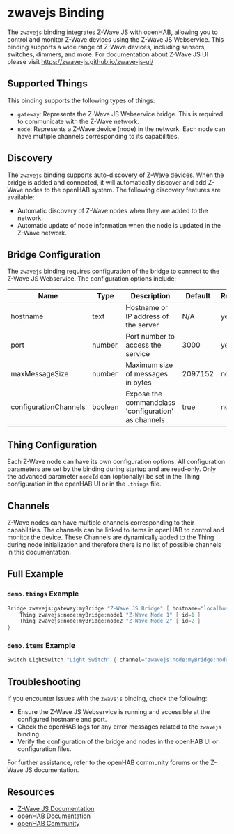 # zwavejs Binding

The `zwavejs` binding integrates Z-Wave JS with openHAB, allowing you to control and monitor Z-Wave devices using the Z-Wave JS Webservice.
This binding supports a wide range of Z-Wave devices, including sensors, switches, dimmers, and more.
For documentation about Z-Wave JS UI please visit <https://zwave-js.github.io/zwave-js-ui/>

## Supported Things

This binding supports the following types of things:

- `gateway`: Represents the Z-Wave JS Webservice bridge. This is required to communicate with the Z-Wave network.
- `node`: Represents a Z-Wave device (node) in the network. Each node can have multiple channels corresponding to its capabilities.

## Discovery

The `zwavejs` binding supports auto-discovery of Z-Wave devices.
When the bridge is added and connected, it will automatically discover and add Z-Wave nodes to the openHAB system.
The following discovery features are available:

- Automatic discovery of Z-Wave nodes when they are added to the network.
- Automatic update of node information when the node is updated in the Z-Wave network.

## Bridge Configuration

The `zwavejs` binding requires configuration of the bridge to connect to the Z-Wave JS Webservice.
The configuration options include:

| Name                  | Type    | Description                                         | Default | Required | Advanced |
|-----------------------|---------|-----------------------------------------------------|---------|----------|----------|
| hostname              | text    | Hostname or IP address of the server                | N/A     | yes      | no       |
| port                  | number  | Port number to access the service                   | 3000    | yes      | no       |
| maxMessageSize        | number  | Maximum size of messages in bytes                   | 2097152 | no       | yes      |
| configurationChannels | boolean | Expose the commandclass 'configuration' as channels | true    | no       | yes      |

## Thing Configuration

Each Z-Wave node can have its own configuration options.
All configuration parameters are set by the binding during startup and are read-only.
Only the advanced parameter `nodeId` can (optionally) be set in the Thing configuration in the openHAB UI or in the `.things` file.

## Channels

Z-Wave nodes can have multiple channels corresponding to their capabilities.
The channels can be linked to items in openHAB to control and monitor the device.
These Channels are dynamically added to the Thing during node initialization and therefore there is no list of possible channels in this documentation.

## Full Example

### `demo.things` Example

```java
Bridge zwavejs:gateway:myBridge "Z-Wave JS Bridge" [ hostname="localhost", port=3000 ] {
    Thing zwavejs:node:myBridge:node1 "Z-Wave Node 1" [ id=1 ]
    Thing zwavejs:node:myBridge:node2 "Z-Wave Node 2" [ id=2 ]
}
```

### `demo.items` Example

```java
Switch LightSwitch "Light Switch" { channel="zwavejs:node:myBridge:node1:switch_binary" }
```

## Troubleshooting

If you encounter issues with the `zwavejs` binding, check the following:

- Ensure the Z-Wave JS Webservice is running and accessible at the configured hostname and port.
- Check the openHAB logs for any error messages related to the `zwavejs` binding.
- Verify the configuration of the bridge and nodes in the openHAB UI or configuration files.

For further assistance, refer to the openHAB community forums or the Z-Wave JS documentation.

## Resources

- [Z-Wave JS Documentation](https://zwave-js.github.io/node-zwave-js/)
- [openHAB Documentation](https://www.openhab.org/docs/)
- [openHAB Community](https://community.openhab.org/)

